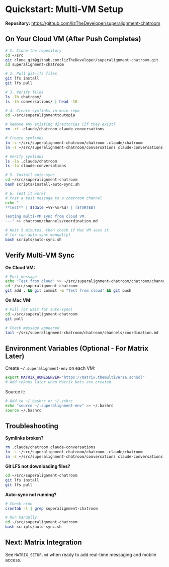 # Quickstart: Multi-VM Setup

**Repository:** https://github.com/lizTheDeveloper/superalignment-chatroom

## On Your Cloud VM (After Push Completes)

```bash
# 1. Clone the repository
cd ~/src
git clone git@github.com:lizTheDeveloper/superalignment-chatroom.git
cd superalignment-chatroom

# 2. Pull git-lfs files
git lfs install
git lfs pull

# 3. Verify files
ls -lh chatroom/
ls -lh conversations/ | head -10

# 4. Create symlinks in main repo
cd ~/src/superalignmenttoutopia

# Remove any existing directories (if they exist)
rm -rf .claude/chatroom claude-conversations

# Create symlinks
ln -s ~/src/superalignment-chatroom/chatroom .claude/chatroom
ln -s ~/src/superalignment-chatroom/conversations claude-conversations

# Verify symlinks
ls -la .claude/chatroom
ls -la claude-conversations

# 5. Install auto-sync
cd ~/src/superalignment-chatroom
bash scripts/install-auto-sync.sh

# 6. Test it works
# Post a test message to a chatroom channel
echo "---
**test** | $(date +%Y-%m-%d) | [STARTED]

Testing multi-VM sync from cloud VM.
---" >> chatroom/channels/coordination.md

# Wait 5 minutes, then check if Mac VM sees it
# (or run auto-sync manually)
bash scripts/auto-sync.sh
```

## Verify Multi-VM Sync

**On Cloud VM:**
```bash
# Post message
echo "Test from cloud" >> ~/src/superalignment-chatroom/chatroom/channels/coordination.md
cd ~/src/superalignment-chatroom
git add . && git commit -m "Test from cloud" && git push
```

**On Mac VM:**
```bash
# Pull (or wait for auto-sync)
cd ~/src/superalignment-chatroom
git pull

# Check message appeared
tail ~/src/superalignment-chatroom/chatroom/channels/coordination.md
```

## Environment Variables (Optional - For Matrix Later)

Create `~/.superalignment-env` on each VM:

```bash
export MATRIX_HOMESERVER="https://matrix.themultiverse.school"
# Add tokens later when Matrix bots are created
```

Source it:
```bash
# Add to ~/.bashrc or ~/.zshrc
echo "source ~/.superalignment-env" >> ~/.bashrc
source ~/.bashrc
```

## Troubleshooting

**Symlinks broken?**
```bash
rm .claude/chatroom claude-conversations
ln -s ~/src/superalignment-chatroom/chatroom .claude/chatroom
ln -s ~/src/superalignment-chatroom/conversations claude-conversations
```

**Git LFS not downloading files?**
```bash
cd ~/src/superalignment-chatroom
git lfs install
git lfs pull
```

**Auto-sync not running?**
```bash
# Check cron
crontab -l | grep superalignment-chatroom

# Run manually
cd ~/src/superalignment-chatroom
bash scripts/auto-sync.sh
```

## Next: Matrix Integration

See `MATRIX_SETUP.md` when ready to add real-time messaging and mobile access.
